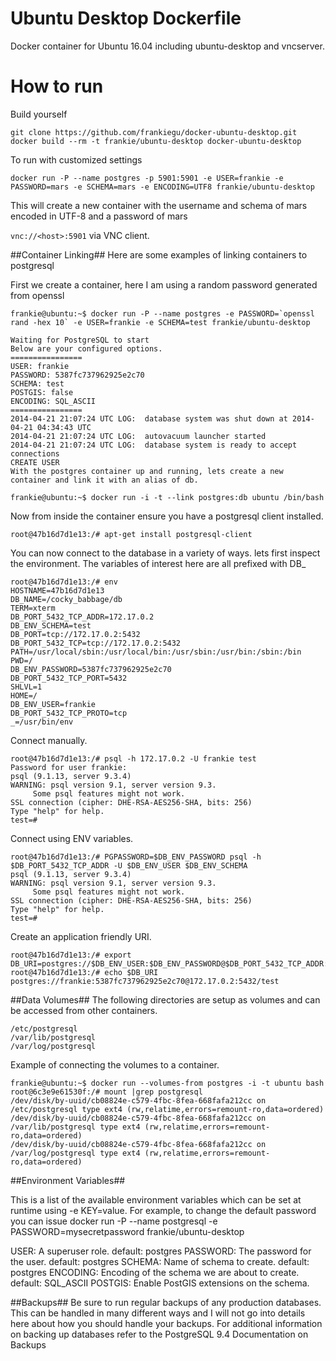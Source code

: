 # Ubuntu Desktop Dockerfile

Docker container for Ubuntu 16.04 including ubuntu-desktop and vncserver.

# How to run

Build yourself
```
git clone https://github.com/frankiegu/docker-ubuntu-desktop.git
docker build --rm -t frankie/ubuntu-desktop docker-ubuntu-desktop
```

To run with customized settings

```
docker run -P --name postgres -p 5901:5901 -e USER=frankie -e PASSWORD=mars -e SCHEMA=mars -e ENCODING=UTF8 frankie/ubuntu-desktop
```

This will create a new container with the username and schema of mars encoded in UTF-8 and a password of mars

`vnc://<host>:5901` via VNC client.


##Container Linking##
Here are some examples of linking containers to postgresql

First we create a container, here I am using a random password generated from openssl

```
frankie@ubuntu:~$ docker run -P --name postgres -e PASSWORD=`openssl rand -hex 10` -e USER=frankie -e SCHEMA=test frankie/ubuntu-desktop

Waiting for PostgreSQL to start
Below are your configured options.
================
USER: frankie
PASSWORD: 5387fc737962925e2c70
SCHEMA: test
POSTGIS: false
ENCODING: SQL_ASCII
================
2014-04-21 21:07:24 UTC LOG:  database system was shut down at 2014-04-21 04:34:43 UTC
2014-04-21 21:07:24 UTC LOG:  autovacuum launcher started
2014-04-21 21:07:24 UTC LOG:  database system is ready to accept connections
CREATE USER
With the postgres container up and running, lets create a new container and link it with an alias of db.
```

```
frankie@ubuntu:~$ docker run -i -t --link postgres:db ubuntu /bin/bash
```

Now from inside the container ensure you have a postgresql client installed.

```
root@47b16d7d1e13:/# apt-get install postgresql-client
```

You can now connect to the database in a variety of ways. lets first inspect the environment. The variables of interest here are all prefixed with DB_

```
root@47b16d7d1e13:/# env
HOSTNAME=47b16d7d1e13
DB_NAME=/cocky_babbage/db
TERM=xterm
DB_PORT_5432_TCP_ADDR=172.17.0.2
DB_ENV_SCHEMA=test
DB_PORT=tcp://172.17.0.2:5432
DB_PORT_5432_TCP=tcp://172.17.0.2:5432
PATH=/usr/local/sbin:/usr/local/bin:/usr/sbin:/usr/bin:/sbin:/bin
PWD=/
DB_ENV_PASSWORD=5387fc737962925e2c70
DB_PORT_5432_TCP_PORT=5432
SHLVL=1
HOME=/
DB_ENV_USER=frankie
DB_PORT_5432_TCP_PROTO=tcp
_=/usr/bin/env
```

Connect manually.


```
root@47b16d7d1e13:/# psql -h 172.17.0.2 -U frankie test
Password for user frankie:
psql (9.1.13, server 9.3.4)
WARNING: psql version 9.1, server version 9.3.
     Some psql features might not work.
SSL connection (cipher: DHE-RSA-AES256-SHA, bits: 256)
Type "help" for help.
test=#
```

Connect using ENV variables.

```
root@47b16d7d1e13:/# PGPASSWORD=$DB_ENV_PASSWORD psql -h $DB_PORT_5432_TCP_ADDR -U $DB_ENV_USER $DB_ENV_SCHEMA
psql (9.1.13, server 9.3.4)
WARNING: psql version 9.1, server version 9.3.
     Some psql features might not work.
SSL connection (cipher: DHE-RSA-AES256-SHA, bits: 256)
Type "help" for help.
test=#
```

Create an application friendly URI.

```
root@47b16d7d1e13:/# export DB_URI=postgres://$DB_ENV_USER:$DB_ENV_PASSWORD@$DB_PORT_5432_TCP_ADDR:$DB_PORT_5432_TCP_PORT/$DB_ENV_SCHEMA
root@47b16d7d1e13:/# echo $DB_URI
postgres://frankie:5387fc737962925e2c70@172.17.0.2:5432/test
```

##Data Volumes##
The following directories are setup as volumes and can be accessed from other containers.

```
/etc/postgresql
/var/lib/postgresql
/var/log/postgresql
```

Example of connecting the volumes to a container.

```
frankie@ubuntu:~$ docker run --volumes-from postgres -i -t ubuntu bash
root@6c3e9e61530f:/# mount |grep postgresql
/dev/disk/by-uuid/cb08824e-c579-4fbc-8fea-668fafa212cc on /etc/postgresql type ext4 (rw,relatime,errors=remount-ro,data=ordered)
/dev/disk/by-uuid/cb08824e-c579-4fbc-8fea-668fafa212cc on /var/lib/postgresql type ext4 (rw,relatime,errors=remount-ro,data=ordered)
/dev/disk/by-uuid/cb08824e-c579-4fbc-8fea-668fafa212cc on /var/log/postgresql type ext4 (rw,relatime,errors=remount-ro,data=ordered)
```

##Environment Variables##

This is a list of the available environment variables which can be set at runtime using -e KEY=value.
For example, to change the default password you can issue docker run -P --name postgresql -e PASSWORD=mysecretpassword frankie/ubuntu-desktop

USER: A superuser role. default: postgres
PASSWORD: The password for the user. default: postgres
SCHEMA: Name of schema to create. default: postgres
ENCODING: Encoding of the schema we are about to create. default: SQL_ASCII
POSTGIS: Enable PostGIS extensions on the schema.

##Backups##
Be sure to run regular backups of any production databases. This can be handled in many different ways and I will not go into details here about how you should handle your backups. For additional information on backing up databases refer to the PostgreSQL 9.4 Documentation on Backups